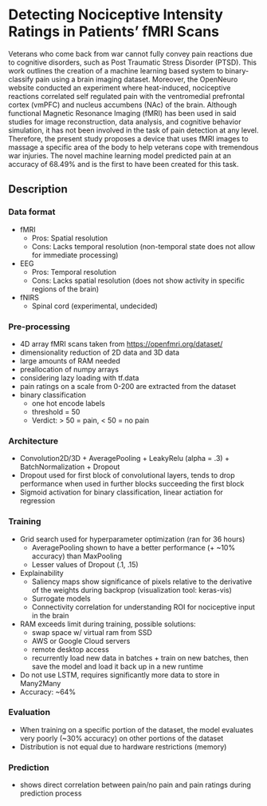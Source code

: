 # Detecting Nociceptive Intensity Ratings in Patients’ fMRI Scans
Veterans who come back from war cannot fully convey pain reactions due to cognitive disorders, such as Post Traumatic Stress Disorder (PTSD). This work outlines the creation of a machine learning based system to binary-classify pain using a brain imaging dataset. Moreover, the OpenNeuro website conducted an experiment where heat-induced, nociceptive reactions correlated self regulated pain with the ventromedial prefrontal cortex (vmPFC) and nucleus accumbens (NAc) of the brain. Although functional Magnetic Resonance Imaging (fMRI) has been used in said studies for image reconstruction, data analysis, and cognitive behavior simulation, it has not been involved in the task of pain detection at any level. Therefore, the present study proposes a device that uses fMRI images to massage a specific area of the body to help veterans cope with tremendous war injuries. The novel machine learning model predicted pain at an accuracy of 68.49% and is the first to have been created for this task.

## Description

### Data format
* fMRI
  * Pros: Spatial resolution
  * Cons: Lacks temporal resolution (non-temporal state does not allow for immediate processing)
* EEG
  * Pros: Temporal resolution
  * Cons: Lacks spatial resolution (does not show activity in specific regions of the brain)
* fNIRS
  * Spinal cord (experimental, undecided)

### Pre-processing
  - 4D array fMRI scans taken from https://openfmri.org/dataset/
  - dimensionality reduction of 2D data and 3D data
  - large amounts of RAM needed
  - preallocation of numpy arrays
  - considering lazy loading with tf.data
  - pain ratings on a scale from 0-200 are extracted from the dataset
  - binary classification
    - one hot encode labels
    - threshold = 50
    - Verdict: > 50 = pain, < 50 = no pain

### Architecture
  - Convolution2D/3D + AveragePooling + LeakyRelu (alpha = .3) + BatchNormalization + Dropout
  - Dropout used for first block of convolutional layers, tends to drop performance when used in further blocks succeeding the first block
  - Sigmoid activation for binary classification, linear actiation for regression
  
### Training
  - Grid search used for hyperparameter optimization (ran for 36 hours)
    - AveragePooling shown to have a better performance (+ ~10% accuracy) than MaxPooling
    - Lesser values of Dropout (.1, .15)
  - Explainability
    - Saliency maps show significance of pixels relative to the derivative of the weights during backprop (visualization tool: keras-vis)
    - Surrogate models
    - Connectivity correlation for understanding ROI for nociceptive input in the brain
  - RAM exceeds limit during training, possible solutions:
    - swap space w/ virtual ram from SSD
    - AWS or Google Cloud servers
    - remote desktop access
    - recurrently load new data in batches + train on new batches, then save the model and load it back up in a new runtime
  - Do not use LSTM, requires significantly more data to store in Many2Many
  - Accuracy: ~64%
  
### Evaluation
  - When training on a specific portion of the dataset, the model evaluates very poorly (~30% accuracy) on other portions of the dataset
  - Distribution is not equal due to hardware restrictions (memory)

### Prediction
  - shows direct correlation between pain/no pain and pain ratings during prediction process
